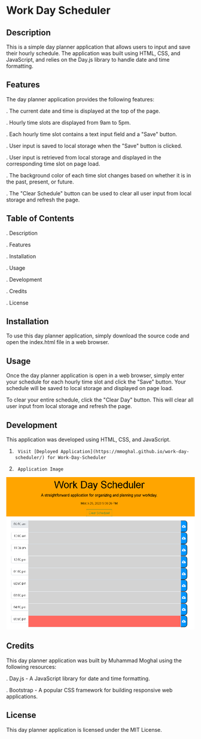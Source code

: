 # Work Day Scheduler

## Description

This is a simple day planner application that allows users to input and save their hourly schedule. The application was built using HTML, CSS, and JavaScript, and relies on the Day.js library to handle date and time formatting.

## Features

The day planner application provides the following features:

.       The current date and time is displayed at the top of the page.

.       Hourly time slots are displayed from 9am to 5pm.

.       Each hourly time slot contains a text input field and a "Save" button.

.       User input is saved to local storage when the "Save" button is clicked.

.       User input is retrieved from local storage and displayed in the corresponding time slot on page load.

.       The background color of each time slot changes based on whether it is in the past, present, or future.

.       The "Clear Schedule" button can be used to clear all user input from local storage and refresh the page.


## Table of Contents

.       Description

.       Features

.       Installation

.       Usage

.       Development

.       Credits

.       License

## Installation

To use this day planner application, simply download the source code and open the index.html file in a web browser.

## Usage

Once the day planner application is open in a web browser, simply enter your schedule for each hourly time slot and click the "Save" button. Your schedule will be saved to local storage and displayed on page load.

To clear your entire schedule, click the "Clear Day" button. This will clear all user input from local storage and refresh the page.


## Development

This application was developed using HTML, CSS, and JavaScript. 

1.      Visit [Deployed Application](https://mmoghal.github.io/work-day-scheduler/) for Work-Day-Scheduler

2.      Application Image

![alt Image of the application](https://github.com/mmoghal/work-day-scheduler/blob/main/assets/images/dayplanner.png)


## Credits

This day planner application was built by Muhammad Moghal using the following resources:

.       Day.js - A JavaScript library for date and time formatting.

.       Bootstrap - A popular CSS framework for building responsive web applications.


## License

This day planner application is licensed under the MIT License.
